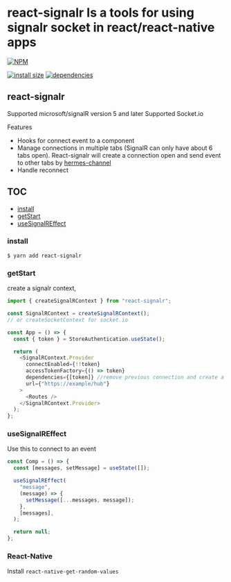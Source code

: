 # react-signalr Is a tools for using signalr socket in react/react-native apps

[![NPM](https://nodei.co/npm/react-signalr.png)](https://nodei.co/npm/react-signalr/)

[![install size](https://packagephobia.now.sh/badge?p=react-signalr)](https://packagephobia.now.sh/result?p=react-signalr) [![dependencies](https://david-dm.org/hosseinmd/react-signalr.svg)](https://david-dm.org/hosseinmd/react-signalr.svg)

## react-signalr

Supported microsoft/signalR version 5 and later
Supported Socket.io

Features

- Hooks for connect event to a component
- Manage connections in multiple tabs (SignalR can only have about 6 tabs open). React-signalr will create a connection open and send event to other tabs by [hermes-channel](https://github.com/hosseinmd/hermes)
- Handle reconnect

## TOC

- [install](#install)
- [getStart](#getStart)
- [useSignalREffect](#useSignalREffect)

### install

`$ yarn add react-signalr`

### getStart

create a signalr context,

```js
import { createSignalRContext } from "react-signalr";

const SignalRContext = createSignalRContext();
// or createSocketContext for socket.io

const App = () => {
  const { token } = StoreAuthentication.useState();

  return (
    <SignalRContext.Provider
      connectEnabled={!!token}
      accessTokenFactory={() => token}
      dependencies={[token]} //remove previous connection and create a new connection if changed
      url={"https://example/hub"}
    >
      <Routes />
    </SignalRContext.Provider>
  );
};
```

### useSignalREffect

Use this to connect to an event

```js
const Comp = () => {
  const [messages, setMessage] = useState([]);

  useSignalREffect(
    "message",
    (message) => {
      setMessage([...messages, message]);
    },
    [messages],
  );

  return null;
};
```

### React-Native

Install `react-native-get-random-values`
